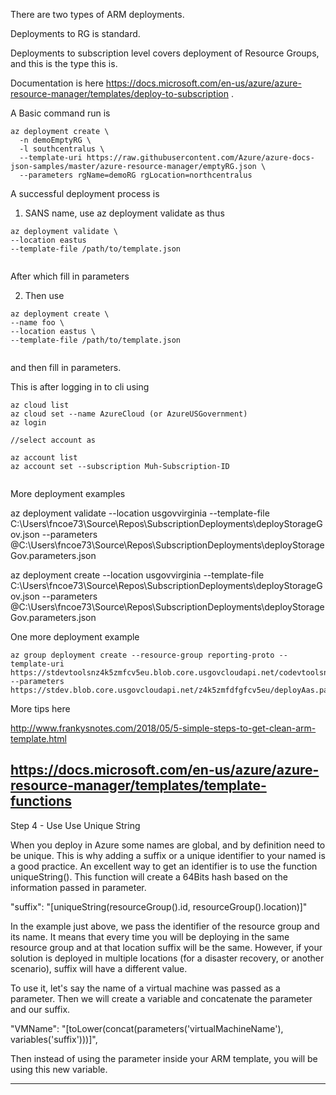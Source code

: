 There are two types of ARM deployments.

Deployments to RG is standard.

Deployments to subscription level covers deployment of Resource Groups, and this is the type this is.

Documentation is here https://docs.microsoft.com/en-us/azure/azure-resource-manager/templates/deploy-to-subscription .


A Basic command run is 

```
az deployment create \
  -n demoEmptyRG \
  -l southcentralus \
  --template-uri https://raw.githubusercontent.com/Azure/azure-docs-json-samples/master/azure-resource-manager/emptyRG.json \
  --parameters rgName=demoRG rgLocation=northcentralus

```

A successful deployment process is 

1. SANS name, use az deployment validate as thus

```
az deployment validate \
--location eastus
--template-file /path/to/template.json


```

After which fill in parameters

2. Then use 

```
az deployment create \
--name foo \
--location eastus \
--template-file /path/to/template.json


```

and then fill in parameters.

This is after logging in to cli using 

```
az cloud list
az cloud set --name AzureCloud (or AzureUSGovernment)
az login 

//select account as 

az account list
az account set --subscription Muh-Subscription-ID


```


More deployment examples

az deployment validate --location usgovvirginia --template-file C:\Users\fncoe73\Source\Repos\SubscriptionDeployments\deployStorageGov.json --parameters @C:\Users\fncoe73\Source\Repos\SubscriptionDeployments\deployStorageGov.parameters.json

az deployment create --location usgovvirginia --template-file C:\Users\fncoe73\Source\Repos\SubscriptionDeployments\deployStorageGov.json --parameters @C:\Users\fncoe73\Source\Repos\SubscriptionDeployments\deployStorageGov.parameters.json


One more deployment example

```
az group deployment create --resource-group reporting-proto --template-uri https://stdevtoolsnz4k5zmfcv5eu.blob.core.usgovcloudapi.net/codevtoolsnz4k5zmfcv5eu/deployAas.json --parameters https://stdev.blob.core.usgovcloudapi.net/z4k5zmfdfgfcv5eu/deployAas.parameters.json
```


More tips here 

http://www.frankysnotes.com/2018/05/5-simple-steps-to-get-clean-arm-template.html

https://docs.microsoft.com/en-us/azure/azure-resource-manager/templates/template-functions
----------

Step 4 - Use Use Unique String

When you deploy in Azure some names are global, and by definition need to be unique. This is why adding a suffix or a unique identifier to your named is a good practice. An excellent way to get an identifier is to use the function uniqueString(). This function will create a 64Bits hash based on the information passed in parameter.

"suffix": "[uniqueString(resourceGroup().id, resourceGroup().location)]"

In the example just above, we pass the identifier of the resource group and its name. It means that every time you will be deploying in the same resource group and at that location suffix will be the same. However, if your solution is deployed in multiple locations (for a disaster recovery, or another scenario), suffix will have a different value.

To use it, let's say the name of a virtual machine was passed as a parameter. Then we will create a variable and concatenate the parameter and our suffix.

"VMName": "[toLower(concat(parameters('virtualMachineName'), variables('suffix')))]",

Then instead of using the parameter inside your ARM template, you will be using this new variable.

-----